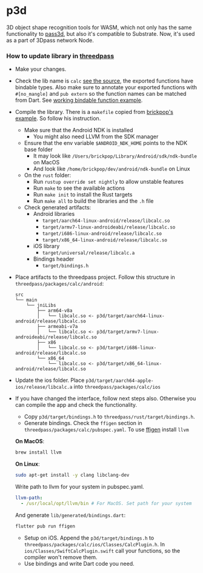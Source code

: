 # p3d
3D object shape recognition tools for WASM, which not only has the same functionality to [pass3d](https://github.com/3Dpass/pass3d), but also it's compatible to Substrate. Now, it's used as a part of 3Dpass network Node.

### How to update library in [threedpass](https://github.com/3Dpass/threedpass)
- Make your changes.
- Check the lib name is ```calc``` [see the source](https://github.com/L3odr0id/p3d/blob/912236d154d6511129d730ecc203fd1a50e054b3/Cargo.toml#L11), the exported functions have bindable types. Also make sure to annotate your exported functions with `#[no_mangle]` and `pub extern` so the function names can be matched from Dart. See [working bindable function example](https://github.com/L3odr0id/p3d/blob/912236d154d6511129d730ecc203fd1a50e054b3/src/ffi_interface.rs#L11).
- Compile the library. There is a ```makefile``` copied from [brickpop's example](https://github.com/brickpop/flutter-rust-ffi/blob/master/README.md#compile-the-library). So follow his instruction.
  - Make sure that the Android NDK is installed
    - You might also need LLVM from the SDK manager
  - Ensure that the env variable `$ANDROID_NDK_HOME` points to the NDK base folder
    - It may look like `/Users/brickpop/Library/Android/sdk/ndk-bundle` on MacOS
    - And look like `/home/brickpop/dev/android/ndk-bundle` on Linux
  - On the `rust` folder:
    - Run `rustup override set nightly` to allow unstable features
    - Run `make` to see the available actions
    - Run `make init` to install the Rust targets
    - Run `make all` to build the libraries and the `.h` file
  - Check generated artifacts:
    - Android libraries
        - `target/aarch64-linux-android/release/libcalc.so`
        - `target/armv7-linux-androideabi/release/libcalc.so`
        - `target/i686-linux-android/release/libcalc.so`
        - `target/x86_64-linux-android/release/libcalc.so`
    - iOS library
        - `target/universal/release/libcalc.a`
    - Bindings header
        - `target/bindings.h`
- Place artifacts to the threedpass project. Follow this structure in ```threedpass/packages/calc/android```:
  ```
  src
  └── main
      └── jniLibs
          ├── arm64-v8a
          │   └── libcalc.so <- p3d/target/aarch64-linux-android/release/libcalc.so
          ├── armeabi-v7a
          │   └── libcalc.so <- p3d/target/armv7-linux-androideabi/release/libcalc.so
          ├── x86
          │   └── libcalc.so <- p3d/target/i686-linux-android/release/libcalc.so
          └── x86_64
              └── libcalc.so <- p3d/target/x86_64-linux-android/release/libcalc.so
  ```
- Update the ios folder. Place ```p3d/target/aarch64-apple-ios/release/libcalc.a``` into ```threedpass/packages/calc/ios```
- If you have changed the interface, follow next steps also. Otherwise you can compile the app and check the functionality.
  - Copy ```p3d/target/bindings.h``` to ```threedpass/rust/target/bindings.h```.
  - Generate bindings. Check the ```ffigen``` section in ```threedpass/packages/calc/pubspec.yaml```. 
  To use [ffigen](https://pub.dev/packages/ffigen) install ```llvm```
  
  **On MacOS**:
  ```sh
  brew install llvm
  ```

  **On Linux**:
  ```sh
  sudo apt-get install -y clang libclang-dev
  ```
  Write path to llvm for your system in pubspec.yaml.
  ```yaml
  llvm-path:
    - /usr/local/opt/llvm/bin # For MacOS. Set path for your system
  ```
  And generate `lib/generated/bindings.dart`:
  ```sh
  flutter pub run ffigen
  ```
  - Setup on iOS. Append the ```p3d/target/bindings.h``` to ```threedpass/packages/calc/ios/Classes/CalcPlugin.h```.  In ```ios/Classes/SwiftCalcPlugin.swift``` call your functions, so the compiler won't remove them.
  - Use bindings and write Dart code you need.
